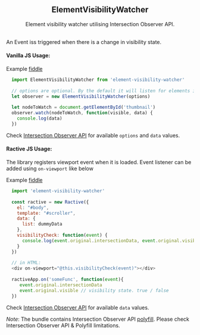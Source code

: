 <h2 align="center">ElementVisibilityWatcher</h2>
<div align="center"> Element visibility watcher utilising Intersection Observer API. </div>
<br />

An Event iss triggered when there is a change in visibility state.

#### Vanilla JS Usage:

Example [fiddle](http://jsfiddle.net/reddyp/vz1Ljmew/11/)

```javascript
  import ElementVisibilityWatcher from 'element-visibility-watcher'
  
  // options are optional. By the default it will listen for elements inside the parent document
  let observer = new ElementVisibilityWatcher(options)
  
  let nodeToWatch = document.getElementById('thumbnail')
  observer.watch(nodeToWatch, function(visible, data) {
    console.log(data)
  })
```
Check [Intersection Observer API](https://developer.mozilla.org/en-US/docs/Web/API/Intersection_Observer_API#Creating_an_intersection_observer) for available `options` and `data` values.

#### Ractive JS Usage:
The library registers viewport event when it is loaded. Event listener can be added using `on-viewport` like below

Example [fiddle](http://jsfiddle.net/reddyp/29axokfg/14/)

```javascript
  import 'element-visibility-watcher'
  
  const ractive = new Ractive({
    el: "#body",
    template: "#scroller",
    data: {
      list: dummyData
    },
    visibilityCheck: function(event) {
      console.log(event.original.intersectionData, event.original.visible)
    }
  })
  
  // in HTML:
  <div on-viewport="@this.visibilityCheck(event)"></div>
  
  ractiveApp.on('someFunc', function(event){
     event.original.intersectionData
     event.original.visible // visibility state. true / false
  })
```

Check [Intersection Observer API](https://developer.mozilla.org/en-US/docs/Web/API/Intersection_Observer_API#Creating_an_intersection_observer) for available `data` values.

*Note*: The bundle contains Intersection Observer API [polyfill](https://github.com/w3c/IntersectionObserver/tree/master/polyfill). Please check Intersection Observer API & Polyfill limitations.
